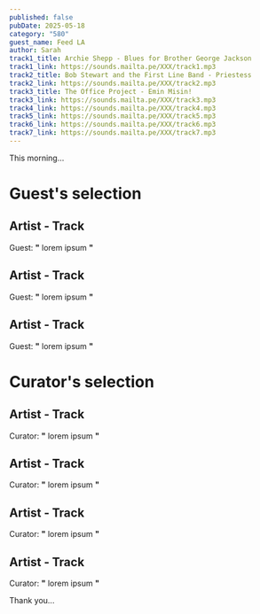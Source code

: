 ```yaml
---
published: false
pubDate: 2025-05-18
category: "580"
guest_name: Feed LA
author: Sarah
track1_title: Archie Shepp - Blues for Brother George Jackson
track1_link: https://sounds.mailta.pe/XXX/track1.mp3
track2_title: Bob Stewart and the First Line Band - Priestess
track2_link: https://sounds.mailta.pe/XXX/track2.mp3
track3_title: The Office Project - Emin Misin!
track3_link: https://sounds.mailta.pe/XXX/track3.mp3
track4_link: https://sounds.mailta.pe/XXX/track4.mp3
track5_link: https://sounds.mailta.pe/XXX/track5.mp3
track6_link: https://sounds.mailta.pe/XXX/track6.mp3
track7_link: https://sounds.mailta.pe/XXX/track7.mp3
---
```

This morning... 
 # Guest's selection 
 ## Artist - Track 
 Guest: **"** lorem ipsum **"** 
 ## Artist - Track 
 Guest: **"** lorem ipsum **"** 
 ## Artist - Track 
 Guest: **"** lorem ipsum **"** 
 # Curator's selection 
 ## Artist - Track 
 Curator: **"** lorem ipsum **"** 
 ## Artist - Track 
 Curator: **"** lorem ipsum **"** 
 ## Artist - Track 
 Curator: **"** lorem ipsum **"** 
 ## Artist - Track 
 Curator: **"** lorem ipsum **"** 

 Thank you... 
